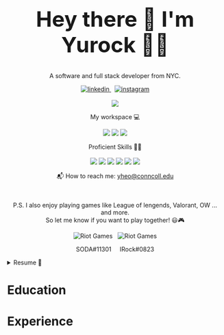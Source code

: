 
<h1 align="center" style= "font-size: 50px;"> Hey there 👋 I'm Yurock 👨‍💻 </h1>

<p align= "center"> A software and full stack developer from NYC. </p>

  
<p align="center">
  <a href="https://www.linkedin.com/in/yurock-heo-8599a3179/">
  <img src ="https://img.shields.io/badge/LinkedIn-0077B5?style=for-the-badge&logo=linkedin&logoColor=white" alt="linkedin">
</a>
  &nbsp
  <a href="https://www.linkedin.com/in/yurock-heo-8599a3179/](https://www.instagram.com/yurock_heo/">
  <img src ="https://img.shields.io/badge/Instagram-E4405F?style=for-the-badge&logo=instagram&logoColor=white" alt="instagram">
</a>
  </br>
  </br>
   <img src ="https://github-readme-stats.vercel.app/api?username=yurockheo">
 </p>

 <p align="center"> My workspace 💻 </p>
 <p align="center">
  <img src ="https://img.shields.io/badge/mac%20os-000000?style=for-the-badge&logo=apple&logoColor=white">
   <img src ="https://img.shields.io/badge/Apple%20laptop-333333?style=for-the-badge&logo=apple&logoColor=white">
  <img src ="https://img.shields.io/badge/Intel%20Core_i7_10th-0071C5?style=for-the-badge&logo=intel&logoColor=white">
 </p>

<p align="center">
  Proficient Skills 🤹🏼
  </br>
  </br>
  <img src ="https://img.shields.io/badge/Python-FFD43B?style=for-the-badge&logo=python&logoColor=blue">
    <img src ="https://img.shields.io/badge/Java-ED8B00?style=for-the-badge&logo=java&logoColor=white">
    <img src ="https://img.shields.io/badge/TensorFlow-FF6F00?style=for-the-badge&logo=TensorFlow&logoColor=white">
    <img src ="https://img.shields.io/badge/C%23-239120?style=for-the-badge&logo=c-sharp&logoColor=white">
    <img src ="https://img.shields.io/badge/Laravel-FF2D20?style=for-the-badge&logo=laravel&logoColor=white">
    <img src ="https://img.shields.io/badge/Django-092E20?style=for-the-badge&logo=django&logoColor=green">
</p>

<p align="center">
  📬 How to reach me: <a href= "yheo@conncoll.edu">yheo@conncoll.edu</a>
</p>
</br>
<p align="center">
  P.S. I also enjoy playing games like League of lengends, Valorant, OW ... and more. </br>So let me know if you want to play together! 😃🎮
</p>

<p align="center">
  <img src ="https://img.shields.io/badge/Battle.net-000?style=for-the-badge&logo=battle.net&logoColor=148EFF" alt="Riot Games"> &nbsp <img src ="https://img.shields.io/badge/Riot_Games-D32936?style=for-the-badge&logo=riot-games&logoColor=white" alt="Riot Games">
</p>

<p align="center">SODA#11301
 &nbsp    &nbsp IRock#0823
</p>

<details>
  <summary> Resume 📝
    <h1> Education</h1>
    <h1> Experience</h1>
